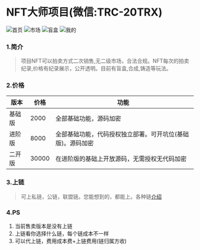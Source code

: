 # NFT大师项目(微信:TRC-20TRX)
![首页](https://github.com/qq2504021719/NFT/blob/master/img/WX20220714-104132%402x.png)
![市场](https://github.com/qq2504021719/NFT/blob/master/img/WX20220714-104211%2x.png)
![盲盒](https://github.com/qq2504021719/NFT/blob/master/img/WX20220714-104231%2x.png)
![我的](https://github.com/qq2504021719/NFT/blob/master/img/WX20220714-104245%2x.png)

### 1.简介
> 项目NFT可以拍卖方式二次销售,无二级市场，合法合规。NFT每次的拍卖纪录,价格有纪录展示，公开透明。目前有盲盒,合成,铸造等玩法。

### 2.价格
| 版本  | 价格  | 功能 |
| ------------ | ------------ |------------ |
| 基础版  | 2000  | 全部基础功能，源码加密|
| 进阶版  | 8000  | 全部基础功能，代码授权独立部署。可开坑位(基础版)。源码加密|
| 二开版  | 30000 | 在进阶版的基础上开放源码，无需授权无代码加密|


### 3.上链
> 可上私链，公链，联盟链。您能想到的，都能上。各种链[介绍](https://blog.csdn.net/susieweijs/article/details/125718689)


### 4.PS

1. 当前售卖版本是没有上链
2. 上链看你选择什么链，每个链成本不一样
3. 可以代上链，费用成本费+上链费用(链归属方收)